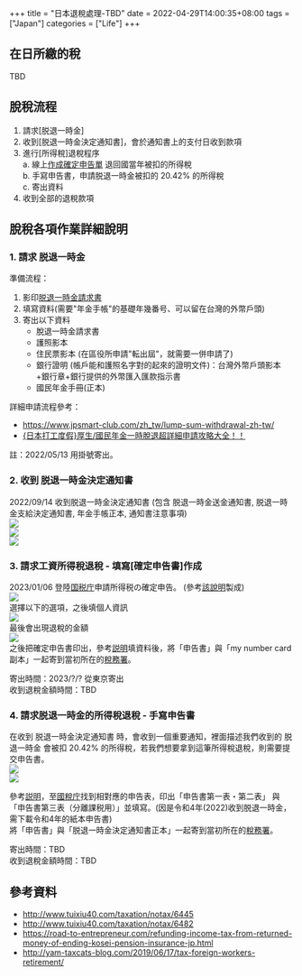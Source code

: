 +++
title = "日本退稅處理-TBD"
date = 2022-04-29T14:00:35+08:00
tags = ["Japan"]
categories = ["Life"]
+++

## 在日所繳的稅
TBD

## 脫稅流程
1. 請求[脱退一時金]  
2. 收到[脱退一時金決定通知書]，會於通知書上的支付日收到款項  
3. 進行[所得稅]退稅程序  
   a. 線上[作成確定申告單](https://www.keisan.nta.go.jp/kyoutu/ky/sm/top) 退回國當年被扣的所得稅  
   b. 手寫申告書，申請脱退一時金被扣的 20.42% 的所得稅  
   c. 寄出資料  
4. 收到全部的退稅款項  
  
## 脫稅各項作業詳細說明
### 1. 請求 脱退一時金

準備流程：
1. 影印[脱退一時金請求書](https://www.nenkin.go.jp/service/jukyu/todokesho/sonota-kyufu/20150406.html)  
2. 填寫資料(需要"年金手帳"的基礎年幾番号、可以留在台灣的外幣戶頭)  
3. 寄出以下資料  
   - 脫退一時金請求書  
   - 護照影本  
   - 住民票影本 (在區役所申請"転出屆"，就需要一併申請了)  
   - 銀行證明 (帳戶能和護照名字對的起來的證明文件)：台灣外幣戶頭影本+銀行章+銀行提供的外幣匯入匯款指示書  
   - 國民年金手冊(正本)  

詳細申請流程參考：  
- https://www.jpsmart-club.com/zh_tw/lump-sum-withdrawal-zh-tw/  
- [{日本打工度假}厚生/國民年金一時脫退超詳細申請攻略大全！！](https://amypp29.pixnet.net/blog/post/216859740-%E6%97%A5%E6%9C%AC%E6%89%93%E5%B7%A5%E5%BA%A6%E5%81%87%E5%8E%9A%E7%94%9F-%E5%9C%8B%E6%B0%91%E5%B9%B4%E9%87%91%E4%B8%80%E6%99%82%E8%84%AB%E9%80%80%E8%B6%85%E8%A9%B3%E7%B4%B0)  

註：2022/05/13 用掛號寄出。

### 2. 收到 脱退一時金決定通知書

2022/09/14 收到脱退一時金決定通知書 (包含 脱退一時金送金通知書, 脱退一時金支給決定通知書, 年金手帳正本, 通知書注意事項)  
![](https://i.imgur.com/RDnUkGwl.jpg)  
![](https://i.imgur.com/IwkNVlul.jpg)  
![](https://i.imgur.com/jlWCcxul.jpg)  

### 3. 請求工資所得稅退稅 - 填寫[確定申告書]作成  

2023/01/06 登陸[国税庁](https://www.keisan.nta.go.jp/kyoutu/ky/sm/top#bsctrl)申請所得税の確定申告。 (參考[該說明](http://www.tuixiu40.com/taxation/notax/6482)製成)  
![](https://imgur.com/jRS9LSx.ljpg)  
選擇以下的選項，之後填個人資訊  
![](https://imgur.com/LjaHzifl.jpg)  
最後會出現退稅的金額  
![](https://imgur.com/GGTZgwAl.jpg)  
之後把確定申告書印出，參考[説明](http://www.tuixiu40.com/taxation/notax/6482)填資料後，將「申告書」與「my number card 副本」一起寄到當初所在的[稅務署](https://www.nta.go.jp/about/organization/index.htm)。  

寄出時間：2023/?/? 從東京寄出  
收到退稅金額時間：TBD  

  
### 4. 請求脱退一時金的所得稅退稅 - 手寫申告書  

在收到 脱退一時金決定通知書 時，會收到一個重要通知，裡面描述我們收到的 脱退一時金 會被扣 20.42% 的所得稅，若我們想要拿到這筆所得稅退稅，則需要提交申告書。  
![](https://imgur.com/EKw4qGrl.jpg)  
![](https://imgur.com/LI1mt34l.jpg)  

參考[説明](http://www.tuixiu40.com/taxation/notax/6482)，至[國稅庁](https://www.nta.go.jp/taxes/shiraberu/shinkoku/syotoku/r04.htm)找到相對應的申告表，印出「申告書第一表・第二表」 與「申告書第三表（分離課税用）」並填寫。(因是令和4年(2022)收到脱退一時金，需下載令和4年的紙本申告書)  
將「申告書」與「脱退一時金決定通知書正本」一起寄到當初所在的[稅務署](https://www.nta.go.jp/about/organization/index.htm)。  

寄出時間：TBD  
收到退稅金額時間：TBD  

## 參考資料
- http://www.tuixiu40.com/taxation/notax/6445
- http://www.tuixiu40.com/taxation/notax/6482
- https://road-to-entrepreneur.com/refunding-income-tax-from-returned-money-of-ending-kosei-pension-insurance-jp.html
- http://yam-taxcats-blog.com/2019/06/17/tax-foreign-workers-retirement/
